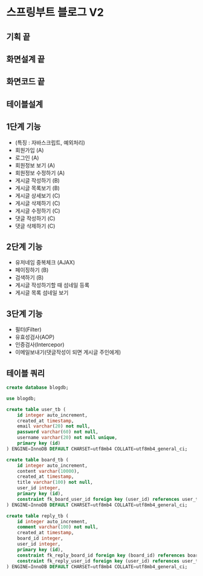 # 스프링부트 블로그 V2

## 기획 끝

## 화면설계 끝

## 화면코드 끝

## 테이블설계

## 1단계 기능

- (특징 : 자바스크립트, 예외처리)
- 회원가입 (A)
- 로그인 (A)
- 회원정보 보기 (A)
- 회원정보 수정하기 (A)
- 게시글 작성하기 (B)
- 게시글 목록보기 (B)
- 게시글 상세보기 (C)
- 게시글 삭제하기 (C)
- 게시글 수정하기 (C)
- 댓글 작성하기 (C)
- 댓글 삭제하기 (C)

## 2단계 기능

- 유저네임 중복체크 (AJAX)
- 페이징하기 (B)
- 검색하기 (B)
- 게시글 작성하기할 때 섬네일 등록
- 게시글 목록 섬네일 보기

## 3단계 기능

- 필터(Filter)
- 유효성검사(AOP)
- 인증검사(Intercepor)
- 이메일보내기(댓글작성이 되면 게시글 주인에게)

## 테이블 쿼리

```sql
create database blogdb;

use blogdb;

create table user_tb (
    id integer auto_increment,
    created_at timestamp,
    email varchar(20) not null,
    password varchar(60) not null,
    username varchar(20) not null unique,
    primary key (id)
) ENGINE=InnoDB DEFAULT CHARSET=utf8mb4 COLLATE=utf8mb4_general_ci;

create table board_tb (
    id integer auto_increment,
    content varchar(10000),
    created_at timestamp,
    title varchar(100) not null,
    user_id integer,
    primary key (id),
    constraint fk_board_user_id foreign key (user_id) references user_tb (id)
) ENGINE=InnoDB DEFAULT CHARSET=utf8mb4 COLLATE=utf8mb4_general_ci;

create table reply_tb (
    id integer auto_increment,
    comment varchar(100) not null,
    created_at timestamp,
    board_id integer,
    user_id integer,
    primary key (id),
    constraint fk_reply_board_id foreign key (board_id) references board_tb (id),
    constraint fk_reply_user_id foreign key (user_id) references user_tb (id)
) ENGINE=InnoDB DEFAULT CHARSET=utf8mb4 COLLATE=utf8mb4_general_ci;

```
